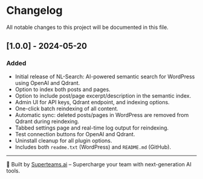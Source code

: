 # Changelog

All notable changes to this project will be documented in this file.

## [1.0.0] - 2024-05-20
### Added
- Initial release of NL-Search: AI-powered semantic search for WordPress using OpenAI and Qdrant.
- Option to index both posts and pages.
- Option to include post/page excerpt/description in the semantic index.
- Admin UI for API keys, Qdrant endpoint, and indexing options.
- One-click batch reindexing of all content.
- Automatic sync: deleted posts/pages in WordPress are removed from Qdrant during reindexing.
- Tabbed settings page and real-time log output for reindexing.
- Test connection buttons for OpenAI and Qdrant.
- Uninstall cleanup for all plugin options.
- Includes both `readme.txt` (WordPress) and `README.md` (GitHub).

---

🙏 Built by [Superteams.ai](https://www.superteams.ai) – Supercharge your team with next-generation AI tools. 